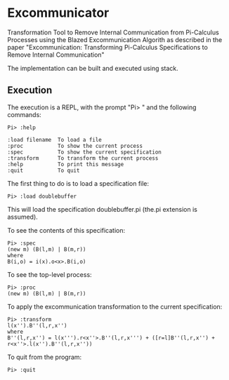 # Excommunicator
Transformation Tool to Remove Internal Communication from Pi-Calculus Processes using the
Blazed Excommunication Algorith as described in the paper "Excommunication: Transforming Pi-Calculus Specifications to Remove Internal Communication"

The implementation can be built and executed using stack.

## Execution 
The execution is a REPL, with the prompt "Pi> " and the following commands:

```
Pi> :help

:load filename	To load a file
:proc		    To show the current process
:spec		    To show the current specification
:transform	    To transform the current process
:help		    To print this message
:quit		    To quit
```
The first thing to do is to load a specification file:

```
Pi> :load doublebuffer
```

This will load the specification doublebuffer.pi (the.pi extension is assumed).

To see the contents of this specification:

```
Pi> :spec  
(new m) (B(l,m) | B(m,r))
where
B(i,o) = i(x).o<x>.B(i,o)
```

To see the top-level process:

```
Pi> :proc
(new m) (B(l,m) | B(m,r))
```

To apply the excommunication transformation to the current specification:
```
Pi> :transform  
l(x'').B''(l,r,x'')
where
B''(l,r,x'') = l(x''').r<x''>.B''(l,r,x''') + ([r=l]B''(l,r,x'') + r<x''>.l(x'').B''(l,r,x''))  
```

To quit from the program:

```
Pi> :quit
```

